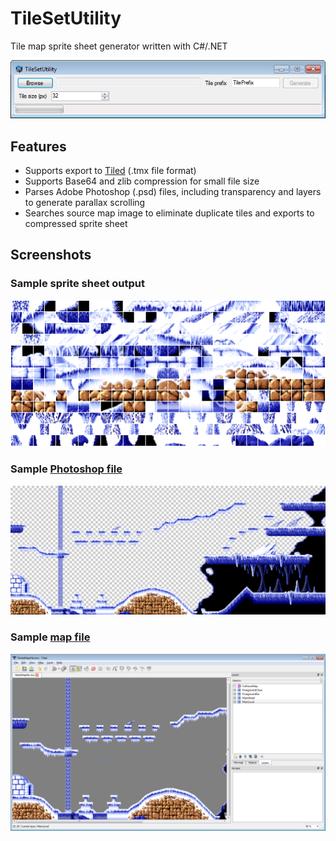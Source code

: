TileSetUtility
==============

Tile map sprite sheet generator written with C#/.NET

![Tile map screenshot](/Documentation/tile_set_utility_screenshot.png)

Features
--------
* Supports export to [Tiled](http://www.mapeditor.org/) (.tmx file format)
* Supports Base64 and zlib compression for small file size
* Parses Adobe Photoshop (.psd) files, including transparency and layers to generate parallax scrolling
* Searches source map image to eliminate duplicate tiles and exports to compressed sprite sheet

Screenshots
-----------
### Sample sprite sheet output
![Tile set screenshot](/Documentation/tile_set_screenshot.png)
### Sample [Photoshop file](/Documentation/tile_map_photoshop.psd)
![Tile map screenshot](/Documentation/tile_map_screenshot.png)
### Sample [map file](/Documentation/tiled_map.tmx)
![Tiled screenshot](/Documentation/tiled_screenshot.png)
